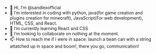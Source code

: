 - 👋 Hi, I’m @sandlexofficial
- 👀 I’m interested in coding with python, java(for game creation and plugins creation for minecraft), JavaScript(For web development), HTML, CSS, and React.
- 🌱 I’m currently learning React and CSS
- 💞️ I’m looking to collaborate on nothing at the moment.
- 📫 How to reach me if i were in space: launch a bean can with a string attatched up in space and boom!, there you go, communication!
